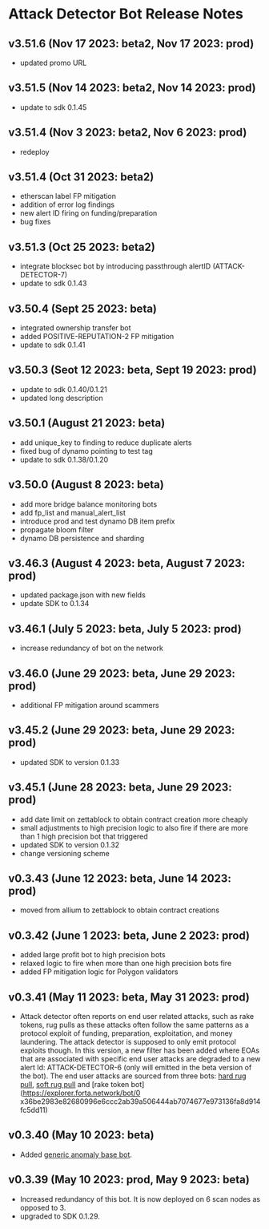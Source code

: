 # Attack Detector Bot Release Notes

## v3.51.6 (Nov 17 2023: beta2, Nov 17 2023: prod)
- updated promo URL

## v3.51.5 (Nov 14 2023: beta2, Nov 14 2023: prod)
- update to sdk 0.1.45

## v3.51.4 (Nov 3 2023: beta2, Nov 6 2023: prod)
- redeploy

## v3.51.4 (Oct 31 2023: beta2)
- etherscan label FP mitigation
- addition of error log findings
- new alert ID firing on funding/preparation 
- bug fixes

## v3.51.3 (Oct 25 2023: beta2)
- integrate blocksec bot by introducing passthrough alertID (ATTACK-DETECTOR-7)
- update to sdk 0.1.43

## v3.50.4 (Sept 25 2023: beta)
- integrated ownership transfer bot
- added POSITIVE-REPUTATION-2 FP mitigation
- update to sdk 0.1.41

## v3.50.3 (Seot 12 2023: beta, Sept 19 2023: prod)
- update to sdk 0.1.40/0.1.21
- updated long description

## v3.50.1 (August 21 2023: beta)
- add unique_key to finding to reduce duplicate alerts
- fixed bug of dynamo pointing to test tag
- update to sdk 0.1.38/0.1.20

## v3.50.0 (August 8 2023: beta)
- add more bridge balance monitoring bots
- add fp_list and manual_alert_list
- introduce prod and test dynamo DB item prefix
- propagate bloom filter
- dynamo DB persistence and sharding

## v3.46.3 (August 4 2023: beta, August 7 2023: prod)
- updated package.json with new fields
- update SDK to 0.1.34

## v3.46.1 (July 5 2023: beta, July 5 2023: prod)

- increase redundancy of bot on the network

## v3.46.0 (June 29 2023: beta, June 29 2023: prod)

- additional FP mitigation around scammers

## v3.45.2 (June 29 2023: beta, June 29 2023: prod)

- updated SDK to version 0.1.33

## v3.45.1 (June 28 2023: beta, June 29 2023: prod)

- add date limit on zettablock to obtain contract creation more cheaply
- small adjustments to high precision logic to also fire if there are more than 1 high precision bot that triggered
- updated SDK to version 0.1.32
- change versioning scheme

## v0.3.43 (June 12 2023: beta, June 14 2023: prod)

- moved from allium to zettablock to obtain contract creations

## v0.3.42 (June 1 2023: beta, June 2 2023: prod)

- added large profit bot to high precision bots
- relaxed logic to fire when more than one high precision bots fire
- added FP mitigation logic for Polygon validators

## v0.3.41 (May 11 2023: beta, May 31 2023: prod)

- Attack detector often reports on end user related attacks, such as rake tokens, rug pulls as these attacks often follow the same patterns as a protocol exploit of funding, preparation, exploitation, and money laundering. The attack detector is supposed to only emit protocol exploits though. In this version, a new filter has been added where EOAs that are associated with specific end user attacks are degraded to a new alert Id: ATTACK-DETECTOR-6 (only will emitted in the beta version of the bot). The end user attacks are sourced from three bots: [hard rug pull](https://explorer.forta.network/bot/0xc608f1aff80657091ad14d974ea37607f6e7513fdb8afaa148b3bff5ba305c15), [soft rug pull](https://explorer.forta.network/bot/0x1a6da262bff20404ce35e8d4f63622dd9fbe852e5def4dc45820649428da9ea1) and [rake token bot](https://explorer.forta.network/bot/0 x36be2983e82680996e6ccc2ab39a506444ab7074677e973136fa8d914fc5dd11)

## v0.3.40 (May 10 2023: beta)

- Added [generic anomaly base bot](https://explorer.forta.network/bot/0x644b77e0d77d68d3841a55843dcdd61840ad3ca09f7e1ab2d2f5191c35f4a998).

## v0.3.39 (May 10 2023: prod, May 9 2023: beta)

- Increased redundancy of this bot. It is now deployed on 6 scan nodes as opposed to 3.
- upgraded to SDK 0.1.29.
